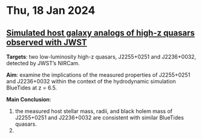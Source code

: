 # Thu, 18 Jan 2024

## [Simulated host galaxy analogs of high-z quasars observed with JWST](https://arxiv.org/pdf/2401.08914.pdf)

**Targets**: two low-luminosity high-z quasars, J2255+0251 and J2236+0032, detected by JWST’s NIRCam.

**Aim**: examine the implications of the measured properties of J2255+0251 and J2236+0032 within the context of the hydrodynamic simulation BlueTides at z = 6.5.

**Main Conclusion**:  
1. the measured host stellar mass, radii, and black holem mass of J2255+0251 and J2236+0032 are consistent with similar BlueTides quasars.
2. 
